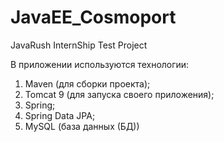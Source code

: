# JavaEE_Cosmoport

JavaRush InternShip Test Project 

В приложении используются технологии:
1. Maven (для сборки проекта);
2. Tomcat 9 (для запуска своего приложения);
3. Spring;
4. Spring Data JPA;
5. MySQL (база данных (БД))
